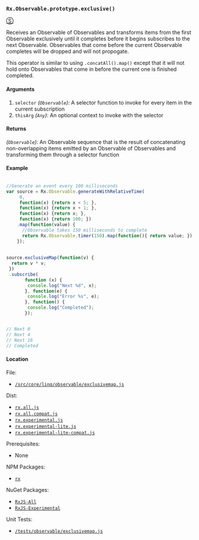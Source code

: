 ### `Rx.Observable.prototype.exclusive()` ##
[&#x24C8;](https://github.com/Reactive-Extensions/RxJS/blob/master/src/core/linq/observable/exclusivemap.js "View in source")

Receives an Observable of Observables and transforms items from the first Observable exclusively until it completes before it begins subscribes to the next Observable.  Observables that come before the current Observable completes will be dropped and will not propogate.

This operator is similar to using `.concatAll().map()` except that it will not hold onto Observables that come in before the current one is finished completed.

#### Arguments

1. `selector` *(`Observable`)*: A selector function to invoke for every item in the current subscription
2. `thisArg` *(`Any`)*: An optional context to invoke with the selector

#### Returns
*(`Observable`)*: An Observable sequence that is the result of concatenating non-overlapping items emitted by an Observable of Observables and transforming them through a selector function

#### Example

```javascript

//Generate an event every 100 milliseconds
var source = Rx.Observable.generateWithRelativeTime(
     0,
     function(x) {return x < 5; },
     function(x) {return x + 1; },
     function(x) {return x; },
     function(x) {return 100; })
    .map(function(value) {
      //Observable takes 150 milliseconds to complete
      return Rx.Observable.timer(150).map(function(){ return value; });
    });
     
     
source.exclusiveMap(function(v) { 
  return v * v;
 })
 .subscribe(
       function (x) {
        console.log("Next %d", x);
       }, function(e) {
        console.log("Error %s", e);
       }, function() {
        console.log("Completed");
       });


// Next 0
// Next 4
// Next 16
// Completed
```


#### Location

File: 
- [`/src/core/linq/observable/exclusivemap.js`](https://github.com/Reactive-Extensions/RxJS/blob/master/src/core/linq/observable/exclusive.js)

Dist:
- [`rx.all.js`](https://github.com/Reactive-Extensions/RxJS/blob/master/dist/rx.all.js)
- [`rx.all.compat.js`](https://github.com/Reactive-Extensions/RxJS/blob/master/dist/rx.all.compat.js)
- [`rx.experimental.js`](https://github.com/Reactive-Extensions/RxJS/blob/master/dist/rx.experimental.js)
- [`rx.experimental-lite.js`](https://github.com/Reactive-Extensions/RxJS/blob/master/dist/rx.experimental-lite.js)
- [`rx.experimental-lite-compat.js`](https://github.com/Reactive-Extensions/RxJS/blob/master/dist/rx.experimental-lite-compat.js)

Prerequisites:
- None

NPM Packages:
- [`rx`](https://www.npmjs.org/package/rx)

NuGet Packages:
- [`RxJS-All`](http://www.nuget.org/packages/RxJS-All/)
- [`RxJS-Experimental`](http://www.nuget.org/packages/RxJS-Experimental/)

Unit Tests:
- [`/tests/observable/exclusivemap.js`](https://github.com/Reactive-Extensions/RxJS/blob/master/tests/observable/exclusivemap.js)
